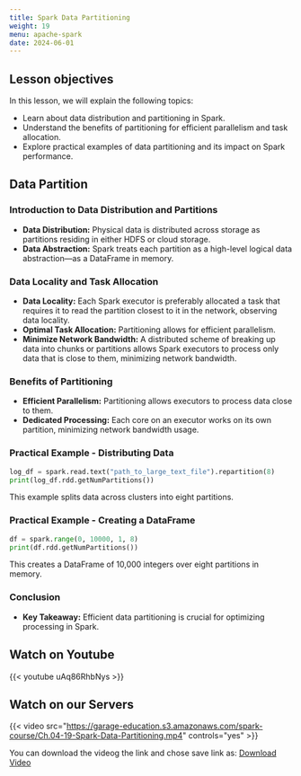 ```yaml
---
title: Spark Data Partitioning
weight: 19
menu: apache-spark
date: 2024-06-01
---
```


## Lesson objectives

In this lesson, we will explain the following topics:
- Learn about data distribution and partitioning in Spark.
- Understand the benefits of partitioning for efficient parallelism and task allocation.
- Explore practical examples of data partitioning and its impact on Spark performance.

## Data Partition

### Introduction to Data Distribution and Partitions

- **Data Distribution:** Physical data is distributed across storage as partitions residing in either HDFS or cloud storage.
- **Data Abstraction:** Spark treats each partition as a high-level logical data abstraction—as a DataFrame in memory.

### Data Locality and Task Allocation

- **Data Locality:** Each Spark executor is preferably allocated a task that requires it to read the partition closest to it in the network, observing data locality.
- **Optimal Task Allocation:** Partitioning allows for efficient parallelism.
- **Minimize Network Bandwidth:** A distributed scheme of breaking up data into chunks or partitions allows Spark executors to process only data that is close to them, minimizing network bandwidth.

### Benefits of Partitioning

- **Efficient Parallelism:** Partitioning allows executors to process data close to them.
- **Dedicated Processing:** Each core on an executor works on its own partition, minimizing network bandwidth usage.

### Practical Example - Distributing Data

```python
log_df = spark.read.text("path_to_large_text_file").repartition(8)
print(log_df.rdd.getNumPartitions())
```

This example splits data across clusters into eight partitions.

### Practical Example - Creating a DataFrame

```python
df = spark.range(0, 10000, 1, 8)
print(df.rdd.getNumPartitions())
```

This creates a DataFrame of 10,000 integers over eight partitions in memory.

### Conclusion

- **Key Takeaway:** Efficient data partitioning is crucial for optimizing processing in Spark.

## Watch on Youtube

{{< youtube uAq86RhbNys >}}

## Watch on our Servers

{{< video src="https://garage-education.s3.amazonaws.com/spark-course/Ch.04-19-Spark-Data-Partitioning.mp4" controls="yes" >}}

You can download the videog the link and chose save link as: [Download Video](https://garage-education.s3.amazonaws.com/spark-course/Ch.04-19-Spark-Data-Partitioning.mp4)
